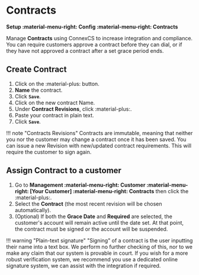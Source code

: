 # Contracts
**Setup :material-menu-right: Config :material-menu-right: Contracts**

Manage **Contracts** using ConnexCS to increase integration and compliance. You can require customers approve a contract before they can dial, or if they have not approved a contract after a set grace period ends.

## Create Contract

1. Click on the :material-plus: button.
2. **Name** the contract.
3. Click **`Save`**.
3. Click on the new contract Name.
4. Under **Contract Revisions**, click :material-plus:.
5. Paste your contract in plain text.
3. Click **`Save`**.

!!! note "Contracts Revisions"
    Contracts are immutable, meaning that neither you nor the customer may change a contract once it has been saved. You can issue a new Revision with new/updated contract requirements. This will require the customer to sign again.

## Assign Contract to a customer

1. Go to **Management :material-menu-right: Customer :material-menu-right: [Your Customer] :material-menu-right: Contracts** then click the :material-plus:.
2. Select the **Contract** (the most recent revision will be chosen automatically).
3. (Optional) If both the **Grace Date** and **Required** are selected, the customer's account will remain active until the date set. At that point, the contract must be signed or the account will be suspended.

!!! warning "Plain-text signature"
    "Signing" of a contract is the user inputting their name into a text box. We perform no further checking of this, nor to we make any claim that our system is provable in court. If you wish for a more robust verification system, we recommend you use a dedicated online signature system, we can assist with the integration if required.

